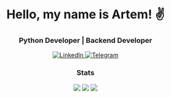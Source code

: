 <div id="header" align="center">
    <h1> Hello, my name is Artem! ✌</h1>
    <h3>Python Developer | Backend Developer</h3>    
</div>

<div id="socials" align="center">
    <a href="https://www.linkedin.com/in/yurkov-artem/">
        <img alt="LinkedIn" src="https://img.shields.io/badge/LinkedIn-blue?style=for-the-badge&logo=linkedin&logoColor=white">
    </a>
        <a href="https://t.me/dew_77">
        <img alt="Telegram" src="https://img.shields.io/badge/Telegram-blue?style=for-the-badge&logo=telegram&logoColor=white">
    </a>
    
</div>

<div id="widgets" align="center">

### Stats
![](http://github-profile-summary-cards.vercel.app/api/cards/profile-details?username=dew-77&theme=apprentice)
![](http://github-profile-summary-cards.vercel.app/api/cards/repos-per-language?username=dew-77&theme=apprentice)
![](http://github-profile-summary-cards.vercel.app/api/cards/stats?username=dew-77&theme=apprentice)

</div>

<div id="widgets" align="center">

